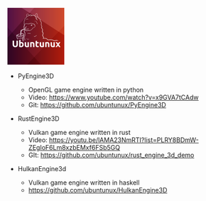 ![Ubuntunux](https://github.com/ubuntunux/Ubuntunux/blob/main/Ubuntunux128.png)

- PyEngine3D
    - OpenGL game engine written in python
    - Video: https://www.youtube.com/watch?v=x9GVA7tCAdw
    - Git: https://github.com/ubuntunux/PyEngine3D

- RustEngine3D
    - Vulkan game engine written in rust
    - Video: https://youtu.be/lAMA23NmRTI?list=PLRY8BDmW-ZEgIoF6Lm8xzbEMxf6FSb5GQ
    - GIt: https://github.com/ubuntunux/rust_engine_3d_demo  

- HulkanEngine3d
    - Vulkan game engine written in haskell
    - https://github.com/ubuntunux/HulkanEngine3D
